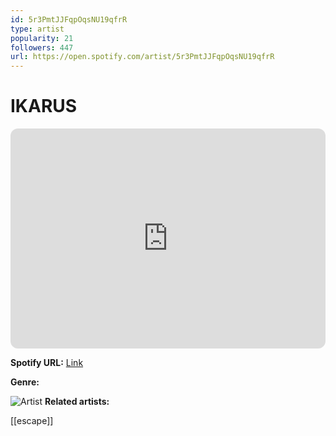 ```yaml
---
id: 5r3PmtJJFqpOqsNU19qfrR
type: artist
popularity: 21
followers: 447
url: https://open.spotify.com/artist/5r3PmtJJFqpOqsNU19qfrR
---
```

# IKARUS

<iframe style="border-radius:12px" src="https://open.spotify.com/embed/artist/5r3PmtJJFqpOqsNU19qfrR" width="100%" height="352" frameBorder="0" allowfullscreen="" allow="autoplay; clipboard-write; encrypted-media; fullscreen; picture-in-picture" loading="lazy"></iframe>

**Spotify URL:** [Link](https://open.spotify.com/artist/5r3PmtJJFqpOqsNU19qfrR)

**Genre:** 

![Artist](https://i.scdn.co/image/ab6761610000e5ebf00321c308f7e45c6af5d858)
**Related artists:**

[[escape]]
